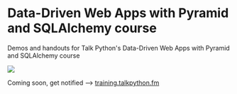 # Data-Driven Web Apps with Pyramid and SQLAlchemy course

Demos and handouts for Talk Python's Data-Driven Web Apps with Pyramid and SQLAlchemy course

![](https://raw.githubusercontent.com/mikeckennedy/data-driven-web-apps-with-pyramid-and-sqlalchemy/master/readme_resources/python-data-web-apps.jpg)

Coming soon, get notified --> [training.talkpython.fm](https://training.talkpython.fm/)